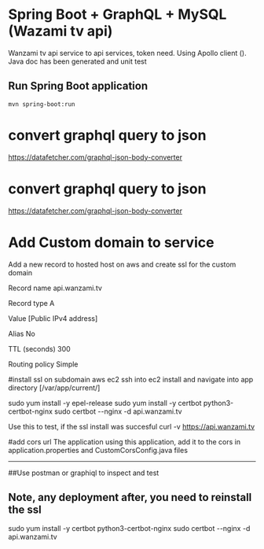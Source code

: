 # Spring Boot + GraphQL + MySQL (Wazami tv api)
Wanzami tv api service to api services, token need. Using Apollo client (). Java doc has been generated and unit test

## Run Spring Boot application
```
mvn spring-boot:run
```
# convert graphql query to json
https://datafetcher.com/graphql-json-body-converter

# convert graphql query to json
https://datafetcher.com/graphql-json-body-converter

# Add Custom domain to service
Add a new record to hosted host on aws and create ssl for the custom domain

Record name
api.wanzami.tv

Record type
A

Value
[Public IPv4 address]

Alias
No

TTL (seconds)
300

Routing policy
Simple

#install ssl on subdomain aws ec2
ssh into ec2 install and navigate into app directory [/var/app/current/]

sudo yum install -y epel-release
sudo yum install -y certbot python3-certbot-nginx
sudo certbot --nginx -d api.wanzami.tv

Use this to test, if the ssl install was succesful
curl -v https://api.wanzami.tv


#add cors url
The application using this application, add it to the cors in application.properties and CustomCorsConfig.java files

------------------------------------------

##Use postman or graphiql to inspect and test

## Note, any deployment after, you need to reinstall the ssl

sudo yum install -y certbot python3-certbot-nginx
sudo certbot --nginx -d api.wanzami.tv